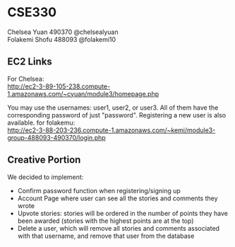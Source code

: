 # CSE330
Chelsea Yuan 490370 @chelsealyuan\
Folakemi Shofu 488093 @folakemi10



## EC2 Links
For Chelsea:\
http://ec2-3-89-105-238.compute-1.amazonaws.com/~cyuan/module3/homepage.php

You may use the usernames: user1, user2, or user3. All of them have the corresponding password of just "password". Registering a new user is also available.
for folakemu:\
http://ec2-3-88-203-236.compute-1.amazonaws.com/~kemi/module3-group-488093-490370/login.php

## Creative Portion
We decided to implement:
* Confirm password function when registering/signing up
* Account Page where user can see all the stories and comments they wrote
* Upvote stories: stories will be ordered in the number of points they have been awarded (stories with the highest points are at the top)
* Delete a user, which will remove all stories and comments associated with that username, and remove that user from the database
